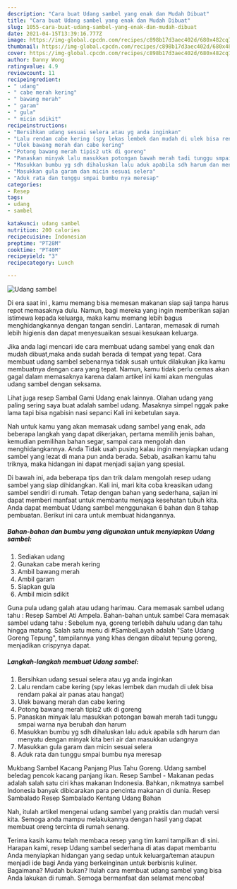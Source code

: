 ```yaml
---
description: "Cara buat Udang sambel yang enak dan Mudah Dibuat"
title: "Cara buat Udang sambel yang enak dan Mudah Dibuat"
slug: 1055-cara-buat-udang-sambel-yang-enak-dan-mudah-dibuat
date: 2021-04-15T13:39:16.777Z
image: https://img-global.cpcdn.com/recipes/c898b17d3aec402d/680x482cq70/udang-sambel-foto-resep-utama.jpg
thumbnail: https://img-global.cpcdn.com/recipes/c898b17d3aec402d/680x482cq70/udang-sambel-foto-resep-utama.jpg
cover: https://img-global.cpcdn.com/recipes/c898b17d3aec402d/680x482cq70/udang-sambel-foto-resep-utama.jpg
author: Danny Wong
ratingvalue: 4.9
reviewcount: 11
recipeingredient:
- " udang"
- " cabe merah kering"
- " bawang merah"
- " garam"
- " gula"
- " micin sdikit"
recipeinstructions:
- "Bersihkan udang sesuai selera atau yg anda inginkan"
- "Lalu rendam cabe kering (spy lekas lembek dan mudah di ulek bisa rendam pakai air panas atau hangat)"
- "Ulek bawang merah dan cabe kering"
- "Potong bawang merah tipis2 utk di goreng"
- "Panaskan minyak lalu masukkan potongan bawah merah tadi tunggu smpai warna nya berubah dan harum"
- "Masukkan bumbu yg sdh dihaluskan lalu aduk apabila sdh harum dan menyatu dengan minyak kita beri air dan masukkan udangnya"
- "Masukkan gula garam dan micin sesuai selera"
- "Aduk rata dan tunggu smpai bumbu nya meresap"
categories:
- Resep
tags:
- udang
- sambel

katakunci: udang sambel 
nutrition: 200 calories
recipecuisine: Indonesian
preptime: "PT28M"
cooktime: "PT40M"
recipeyield: "3"
recipecategory: Lunch

---
```



![Udang sambel](https://img-global.cpcdn.com/recipes/c898b17d3aec402d/680x482cq70/udang-sambel-foto-resep-utama.jpg)

Di era  saat ini , kamu memang bisa memesan makanan siap saji tanpa harus repot memasaknya dulu. Namun, bagi mereka yang ingin memberikan sajian istimewa kepada keluarga, maka kamu memang lebih bagus menghidangkannya dengan tangan sendiri. Lantaran, memasak di rumah lebih higienis dan dapat menyesuaikan sesuai kesukaan keluarga.

Jika anda lagi mencari ide cara membuat udang sambel yang enak dan mudah dibuat,maka anda sudah berada di tempat yang tepat. Cara membuat udang sambel  sebenarnya tidak susah untuk dilakukan jika kamu membuatnya dengan cara yang tepat. Namun, kamu tidak perlu cemas akan gagal dalam memasaknya 
karena dalam artikel ini kami akan mengulas udang sambel dengan seksama.  

Lihat juga resep Sambal Gami Udang enak lainnya. Olahan udang yang paling sering saya buat adalah sambel udang. Masaknya simpel nggak pake lama tapi bisa ngabisin nasi sepanci Kali ini kebetulan saya.

Nah untuk kamu yang akan memasak udang sambel yang enak, ada beberapa langkah yang dapat dikerjakan, pertama memilih jenis bahan, kemudian pemilihan bahan segar, sampai cara mengolah dan menghidangkannya. Anda Tidak usah pusing kalau ingin menyiapkan udang sambel yang lezat di mana pun anda berada. Sebab, asalkan kamu  tahu triknya, maka hidangan ini dapat menjadi sajian yang spesial.

Di bawah ini, ada beberapa tips dan trik dalam mengolah resep udang sambel yang siap dihidangkan. Kali ini, mari kita coba kreasikan udang sambel sendiri di rumah. Tetap dengan bahan yang sederhana, sajian ini dapat memberi manfaat untuk membantu menjaga kesehatan tubuh kita. Anda dapat membuat Udang sambel menggunakan 6 bahan dan 8 tahap pembuatan. Berikut ini cara untuk membuat hidangannya.

<!--inarticleads1-->

##### Bahan-bahan dan bumbu yang digunakan untuk menyiapkan Udang sambel:

1. Sediakan  udang
1. Gunakan  cabe merah kering
1. Ambil  bawang merah
1. Ambil  garam
1. Siapkan  gula
1. Ambil  micin sdikit


Guna pula udang galah atau udang harimau. Cara memasak sambel udang tahu : Resep Sambel Ati Ampela. Bahan-bahan untuk sambel Cara memasak sambel udang tahu : Sebelum nya, goreng terlebih dahulu udang dan tahu hingga matang. Salah satu menu di #SambelLayah adalah &#34;Sate Udang Goreng Tepung&#34;, tampilannya yang khas dengan dibalut tepung goreng, menjadikan crispynya dapat. 

<!--inarticleads2-->

##### Langkah-langkah membuat Udang sambel:

1. Bersihkan udang sesuai selera atau yg anda inginkan
1. Lalu rendam cabe kering (spy lekas lembek dan mudah di ulek bisa rendam pakai air panas atau hangat)
1. Ulek bawang merah dan cabe kering
1. Potong bawang merah tipis2 utk di goreng
1. Panaskan minyak lalu masukkan potongan bawah merah tadi tunggu smpai warna nya berubah dan harum
1. Masukkan bumbu yg sdh dihaluskan lalu aduk apabila sdh harum dan menyatu dengan minyak kita beri air dan masukkan udangnya
1. Masukkan gula garam dan micin sesuai selera
1. Aduk rata dan tunggu smpai bumbu nya meresap


Mukbang Sambel Kacang Panjang Plus Tahu Goreng. Udang sambel beledag pencok kacang panjang ikan. Resep Sambel - Makanan pedas adalah salah satu ciri khas makanan Indonesia. Bahkan, nikmatnya sambel Indonesia banyak dibicarakan para pencinta makanan di dunia. Resep Sambalado Resep Sambalado Kentang Udang Bahan 

Nah, itulah artikel mengenai  udang sambel  yang praktis dan mudah versi kita. Semoga anda mampu melakukannya dengan hasil yang dapat membuat oreng tercinta di rumah senang. 

Terima kasih kamu telah membaca resep yang tim kami tampilkan di sini. Harapan kami, resep  Udang sambel sederhana di atas dapat membantu Anda menyiapkan hidangan yang sedap untuk keluarga/teman ataupun menjadi ide bagi Anda yang berkeinginan untuk berbisnis kuliner. Bagaimana? Mudah bukan? Itulah cara membuat udang sambel yang bisa Anda lakukan di rumah. Semoga bermanfaat dan selamat mencoba!

